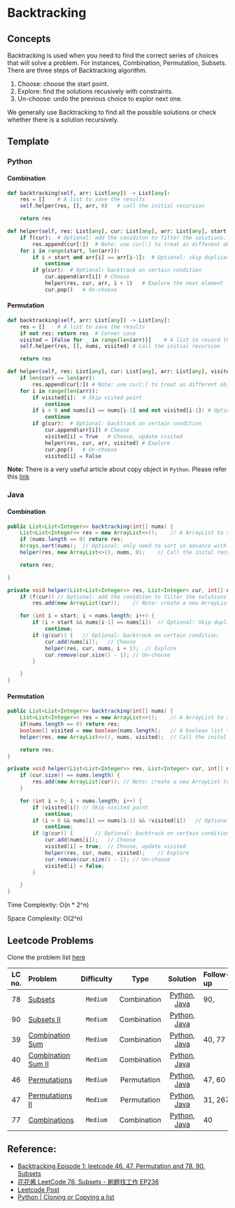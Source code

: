 # Backtracking

## Concepts

Backtracking is used when you need to find the correct series of choices that will solve a problem. For instances, Combination, Permutation, Subsets. There are three steps of Backtracking algorithm.

1. Choose: choose the start point.
2. Explore: find the solutions recusively with constraints.
3. Un-choose: undo the previous choice to explor next one.

We generally use Backtracking to find all the possible solutions or check whether there is a solution recursively.

## Template

### Python

#### Combination

```python
def backtracking(self, arr: List[any]) -> List[any]:
    res = []    # A list to save the results
    self.helper(res, [], arr, 0)   # call the initial recursion

    return res

def helper(self, res: List[any], cur: List[any], arr: List[any], start: int) -> None:
    if f(cur):  # Optional: add the coniditon to filter the solutions.
        res.append(cur[:])  # Note: use cur[:] to treat as different object.
    for i in range(start, len(arr)):
        if i > start and arr[i] == arr[i-1]:  # Optional: skip duplicates
            continue
        if g(cur):  # Optional: backtrack on certain condition
            cur.append(arr[i]) # Choose
            helper(res, cur, arr, i + 1)   # Explore the next element
            cur.pop()   # Un-choose
```

#### Permutation

```python
def backtracking(self, arr: List[any]) -> List[any]:
    res = []    # A list to save the results
    if not res: return res  # Corner case
    visited = [False for _ in range(len(arr))]    # A list to record the points have been visited
    self.helper(res, [], nums, visited) # Call the initial recursion

    return res

def helper(self, res: List[any], cur: List[any], arr: List[any], visited: List[bool]) -> None:
    if len(cur) == len(arr):
        res.append(cur[:]) # Note: use cur[:] to treat as different object.
    for i in range(len(arr)):
        if visited[i]:  # Skip visted point
            continue
        if i > 0 and nums[i] == nums[i-1] and not visited[i-1]: # Optional: skip duplicates
            continue
        if g(cur):  # Optional: backtrack on certain condition
            cur.append(arr[i]) # Choose
            visited[i] = True   # Choose, update visited
            helper(res, cur, arr, visited) # Explore
            cur.pop()   # Un-choose
            visited[i] = False

```

**Note:** There is a very useful article about copy object in `Python`. Please refer this [link](https://www.geeksforgeeks.org/python-cloning-copying-list/)

### Java

#### Combination

```java
public List<List<Integer>> backtracking(int[] nums) {
    List<List<Integer>> res = new ArrayList<>();    // A ArrayList to save the results.
    if (nums.length == 0) return res;
    Arrays.sort(nums);  // Optional: only need to sort in advance with input containing duplicates.
    helper(res, new ArrayList<>(), nums, 0);    // Call the inital recursion.

    return res;

}

private void helper(List<List<Integer>> res, List<Integer> cur, int[] nums, int start) {
    if (f(cur)) // Optional: add the coniditon to filter the solutions.
        res.add(new ArrayList(cur));    // Note: create a new ArrayList to treat as different object.

    for (int i = start; i < nums.length; i++) {
        if (i > start && nums[i-1] == nums[i])  // Optional: Skip duplicates.
            continue;
        if (g(cur)) {   // Optional: backtrack on certain condition.
            cur.add(nums[i]);   // Choose
            helper(res, cur, nums, i + 1);  // Explore
            cur.remove(cur.size() - 1); // Un-choose
        }

    }
}

```

#### Permutation

```java
public List<List<Integer>> backtracking(int[] nums) {
    List<List<Integer>> res = new ArrayList<>();    // A ArrayList to save the results.
    if(nums.length == 0) return res;
    boolean[] visited = new boolean[nums.length];   // A boolean list to record the points have been. visited
    helper(res, new ArrayList<>(), nums, visited);  // Call the inital recursion.

    return res;
}

private void helper(List<List<Integer>> res, List<Integer> cur, int[] nums, boolean[] visited){
    if (cur.size() == nums.length) {
        res.add(new ArrayList(cur)); // Note: create a new ArrayList to treat as different object.
    }

    for (int i = 0; i < nums.length; i++) {
        if (visited[i]) // Skip visited point
            continue;
        if (i > 0 && nums[i] == nums[i-1] && !visited[i])   // Optional: skip duplicates
            continue;
        if (g(cur)) {       // Optional: backtrack on certain condition
            cur.add(nums[i]);   // Choose
            visited[i] = true;  // Choose, update visited
            helper(res, cur, nums, visited);    // Explore
            cur.remove(cur.size() - 1); // Un-choose
            visited[i] = false;
        }

    }
}
```

Time Complextiy: O(n \* 2^n)

Space Complexity: O(2^n)

## Leetcode Problems

Clone the problem list [here](https://leetcode.com/list/xt2fsyae)

| LC no. | Problem                                                              | Difficulty |    Type     |                                   Solution                                    | Follow-up |  Freq.   |
| :----: | :------------------------------------------------------------------- | :--------: | :---------: | :---------------------------------------------------------------------------: | :-------- | :------: |
|   78   | [Subsets](https://leetcode.com/problems/subsets/)                    |  `Medium`  | Combination |          [Python](./python/subsets.py), [Java](./java/Subsets.java)           | 90,       | `Medium` |
|   90   | [Subsets II](https://leetcode.com/problems/subsets-ii/)              |  `Medium`  | Combination |         [Python](./python/subsetsII.py), [Java](./java/SubsetsII.py)          |           | `Medium` |
|   39   | [Combination Sum](https://leetcode.com/problems/combination-sum/)    |  `Medium`  | Combination |   [Python](./python/combination_sum.py), [Java](./java/CombinationSum.java)   | 40, 77    | `Medium` |
|   40   | [Combination Sum II](https://leetcode.com/problems/combination-sum/) |  `Medium`  | Combination | [Python](./python/combination_sumII.py), [Java](./java/CombinationSumII.java) |           | `Medium` |
|   46   | [Permutations](https://leetcode.com/problems/permutations/)          |  `Medium`  | Permutation |     [Python](./python/permutations.py), [Java](./java/Permutations.java)      | 47, 60    |  `High`  |
|   47   | [Permutations II](https://leetcode.com/problems/permutations-ii/)    |  `Medium`  | Permutation |   [Python](./python/permutationsII.py), [Java](./java/PermutationsII.java)    | 31, 267   | `Medium` |
|   77   | [Combinations](https://leetcode.com/problems/combinations/)          |  `Medium`  | Combination |     [Python](./python/combinations.py), [Java](./java/Combinations.java)      | 40        | `Medium` |

## Reference:

- [Backtracking Episode 1: leetcode 46. 47. Permutation and 78. 90. Subsets](https://www.youtube.com/watch?v=RkXl5iYoQn4)
- [花花酱 LeetCode 78. Subsets - 刷题找工作 EP236](https://www.youtube.com/watch?v=CUzm-buvH_8)
- [Leetcode Post](<https://leetcode.com/problems/subsets/discuss/27281/A-general-approach-to-backtracking-questions-in-Java-(Subsets-Permutations-Combination-Sum-Palindrome-Partitioning)>)
- [Python | Cloning or Copying a list](https://www.geeksforgeeks.org/python-cloning-copying-list/)
